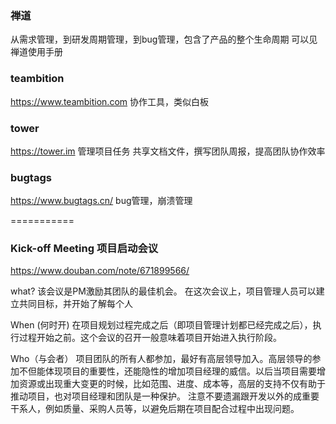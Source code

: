 ### 禅道
从需求管理，到研发周期管理，到bug管理，包含了产品的整个生命周期
可以见禅道使用手册

### teambition
https://www.teambition.com
协作工具，类似白板

### tower 
https://tower.im
管理项目任务 共享文档文件，撰写团队周报，提高团队协作效率


### bugtags
https://www.bugtags.cn/
bug管理，崩溃管理









===========

### Kick-off Meeting 项目启动会议
https://www.douban.com/note/671899566/

what?
该会议是PM激励其团队的最佳机会。 在这次会议上，项目管理人员可以建立共同目标，并开始了解每个人

When (何时开)
在项目规划过程完成之后（即项目管理计划都已经完成之后），执行过程开始之前。这个会议的召开一般意味着项目开始进入执行阶段。

Who（与会者）
项目团队的所有人都参加，最好有高层领导加入。高层领导的参加不但能体现项目的重要性，还能隐性的增加项目经理的威信。以后当项目需要增加资源或出现重大变更的时候，比如范围、进度、成本等，高层的支持不仅有助于推动项目，也对项目经理和团队是一种保护。
注意不要遗漏跟开发以外的成重要干系人，例如质量、采购人员等，以避免后期在项目配合过程中出现问题。












